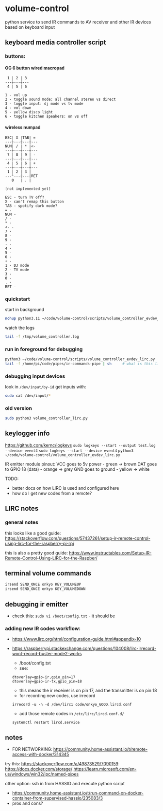 # volume-control

python service to send IR commands to AV receiver and other IR devices based on keyboard input

## keyboard media controller script

### buttons:

#### OG 6 button wired macropad

```
 1 | 2 | 3
---┼---┼---
 4 | 5 | 6

1 - vol up
2 - toggle sound mode: all channel stereo vs direct
3 - toggle input: dj mode vs tv mode
4 - vol down
5 - yellow disco light
6 - toggle kitchen speakers: on vs off
```

#### wireless numpad

```
ESC| X |TAB| =
---┼---┼---┼---
NUM| / | * |<-
---┼---┼---┼---
 7 | 8 | 9 | -
---┼---┼---┼---
 4 | 5 | 6 | +
---┼---┼---┼---
 1 | 2 | 3 |
---┴---┼---┤RET
   0   | . |

[not implemented yet]

ESC - turn TV off?
X - can't remap this button
TAB - spotify dark mode?
= -
NUM -
/ -
* -
<- -
7 -
8 -
9 -
- -
4 -
5 -
6 -
+ -
1 - DJ mode
2 - TV mode
3 -
0 -
. -
RET -
```

### quickstart

start in background

```bash
nohup python3.11 ~/code/volume-control/scripts/volume_controller_evdev_lirc.py &> /tmp/nohup.out & disown
```

watch the logs

```bash
tail -f /tmp/volume_controller.log
```

### run in foreground for debugging

```bash
python3 ~/code/volume-control/scripts/volume_controller_evdev_lirc.py
tail -f /home/pi/code/pipes/ir-commands-pipe | sh     # what is this line doing
```

### debugging input devices

look in `/dev/input/by-id`
get inputs with:

```bash
sudo cat /dev/input/*
```

### old version

```bash
sudo python3 volume_controller_lirc.py
```

## keylogger info

https://github.com/kernc/logkeys
`sudo logkeys --start --output test.log --device event4`
`sudo logkeys --start --device event4`
`python3 ~/code/volume-control/volume_controller_evdev_lirc.py`

IR emitter module pinout:
VCC goes to 5v power - green -> brown
DAT goes to GPIO 18 (data) - orange -> grey
GND goes to ground - yellow -> white

TODO:

- better docs on how LIRC is used and configured here
- how do I get new codes from a remote?

## LIRC notes

### general notes

this looks like a good guide:
https://stackoverflow.com/questions/57437261/setup-ir-remote-control-using-lirc-for-the-raspberry-pi-rpi

this is also a pretty good guide:
https://www.instructables.com/Setup-IR-Remote-Control-Using-LIRC-for-the-Raspber/

## terminal volume commands

```bash
irsend SEND_ONCE onkyo KEY_VOLUMEUP
irsend SEND_ONCE onkyo KEY_VOLUMEDOWN
```

## debugging ir emitter

- check this: `sudo vi /boot/config.txt` - it should be

### adding new IR codes workflow:

- https://www.lirc.org/html/configuration-guide.html#appendix-10
- https://raspberrypi.stackexchange.com/questions/104008/lirc-irrecord-wont-record-buster-mode2-works

  - /boot/config.txt
  - see:

  ```
  dtoverlay=gpio-ir,gpio_pin=17
  dtoverlay=gpio-ir-tx,gpio_pin=18
  ```

  - this means the ir receiver is on pin 17, and the transmitter is on pin 18
  - for recording new codes, use irrecord

  ```
  irrecord -u -n -d /dev/lirc1 code/onkyo_GOOD.lircd.conf
  ```

  - add those remote codes in `/etc/lirc/lircd.conf.d/`

  ```
  systemctl restart lircd.service
  ```

## notes

<!-- TODO: -->

- FOR NETWORKING: https://community.home-assistant.io/t/remote-access-with-docker/314345

try this:
https://stackoverflow.com/a/49873529/7090159
https://docs.docker.com/storage/
https://learn.microsoft.com/en-us/windows/win32/ipc/named-pipes

other option: ssh in from HASSIO and execute python script

- https://community.home-assistant.io/t/run-command-on-docker-container-from-supervised-hassio/235083/3
- pros and cons?
